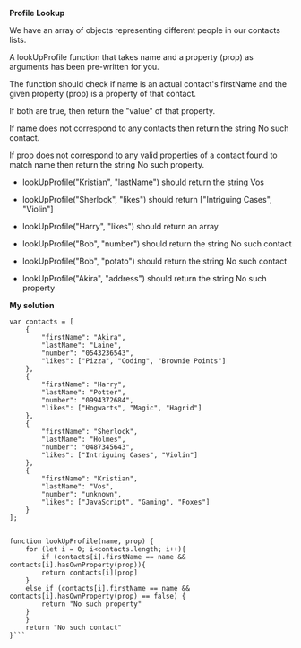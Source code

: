 **Profile Lookup**

We have an array of objects representing different people in our contacts lists.

A lookUpProfile function that takes name and a property (prop) as arguments has been pre-written for you.

The function should check if name is an actual contact's firstName and the given property (prop) is a property of that contact.

If both are true, then return the "value" of that property.

If name does not correspond to any contacts then return the string No such contact.

If prop does not correspond to any valid properties of a contact found to match name then return the string No such property.

- lookUpProfile("Kristian", "lastName") should return the string Vos

- lookUpProfile("Sherlock", "likes") should return ["Intriguing Cases", "Violin"]

- lookUpProfile("Harry", "likes") should return an array

- lookUpProfile("Bob", "number") should return the string No such contact

- lookUpProfile("Bob", "potato") should return the string No such contact

- lookUpProfile("Akira", "address") should return the string No such property


**My solution**
```
var contacts = [
    {
        "firstName": "Akira",
        "lastName": "Laine",
        "number": "0543236543",
        "likes": ["Pizza", "Coding", "Brownie Points"]
    },
    {
        "firstName": "Harry",
        "lastName": "Potter",
        "number": "0994372684",
        "likes": ["Hogwarts", "Magic", "Hagrid"]
    },
    {
        "firstName": "Sherlock",
        "lastName": "Holmes",
        "number": "0487345643",
        "likes": ["Intriguing Cases", "Violin"]
    },
    {
        "firstName": "Kristian",
        "lastName": "Vos",
        "number": "unknown",
        "likes": ["JavaScript", "Gaming", "Foxes"]
    }
];


function lookUpProfile(name, prop) {
    for (let i = 0; i<contacts.length; i++){
        if (contacts[i].firstName == name && contacts[i].hasOwnProperty(prop)){
        return contacts[i][prop]
    }
    else if (contacts[i].firstName == name && contacts[i].hasOwnProperty(prop) == false) {
        return "No such property"
    }
    }
    return "No such contact"
}```
